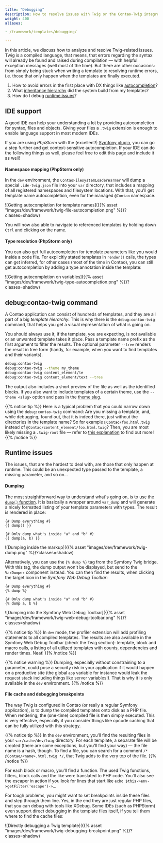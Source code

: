 ```yaml
---
title: "Debugging"
description: How to resolve issues with Twig or the Contao-Twig integration and to improve your workflow.
weight: 400
aliases:

- /framework/templates/debugging/

---
```


In this article, we discuss how to analyze and resolve Twig-related issues. Twig is a compiled language, that means,
that errors regarding the syntax will already be found and raised during compilation — with helpful exception messages
(well most of the time). But there are other occasions: from simply being stuck when writing a template to resolving
runtime errors, i.e. those that only happen when the templates are finally executed.

1) How to avoid errors in the first place with DX things like [autocompletion](#ide-support)?
2) What [inheritance hierarchy](#debug--contao-twig-command) did the system build from my templates?  
3) How do I debug [runtime issues](#runtime-issues)? 


## IDE support

A good IDE can help your understanding a lot by providing autocompletion for syntax, files and objects. Giving your
files a `.twig` extension is enough to enable language support in most modern IDEs.

If you are using *PhpStorm* with the (excellent!) [Symfony plugin][PhpStorm Symfony plugin], you can go a step further
and get context-sensitive autocompletion. If your IDE can do the following things as well, please feel free to edit this
page and include it as well!

#### Namespace mapping (PhpStorm only)

In the `dev` environment, the `ContaoFilesystemLoaderWarmer` will dump a special `.ide-twig.json` file into your `var`
directory, that includes a mapping of all registered namespaces and filesystem locations. With that, you'll get
template name autocompletion, even for the managed `@Contao` namespace.  

![Getting autocompletion for template names]({{% asset "images/dev/framework/twig-file-autocompletion.png" %}}?classes=shadow)

You will now also able to navigate to referenced templates by holding down `Ctrl` and clicking on the name. 

#### Type resolution (PhpStorm only)

You can also get full autocompletion for template parameters like you would inside a code file. For explicitly stated
templates in `render()` calls, the types can get inferred, for other cases (most of the time in Contao), you can still
get autocompletion by adding a type annotation inside the template:

![Getting autocompletion on variables]({{% asset "images/dev/framework/twig-type-autocompletion.png" %}}?classes=shadow)



## debug:contao-twig command

A Contao application can consist of hundreds of templates, and they are all part of a big *template hierarchy*. This is
why there is the `debug:contao-twig` command, that helps you get a visual representation of what is going on. 

You should always use it, if the template, you are expecting, is not available or an unwanted template takes it place.
Pass a template name prefix as the first argument to filter the results. The optional parameter `--tree` renders the
result in tree form (handy, for example, when you want to find templates and their variants).

```bash
debug:contao-twig
debug:contao-twig --theme my_theme
debug:contao-twig content_element/te
debug:contao-twig content_element/text --tree
```

The output also includes a short preview of the file as well as the identified blocks. If you also want to include
templates of a certain theme, use the `--theme <slug>` option and pass in the [theme slug](../architecture#themes).

{{% notice tip %}}
Here is a typical problem that you could narrow down using the `debug:contao-twig` command: Are you missing a template,
and, while debugging, found out, that it is indeed there, just without the directories in the template name? So for example
`@Contao/foo.html.twig` instead of `@Contao/content_element/foo.html.twig`? Then, you are most likely missing a
`.twig-root` file — refer to [this explanation](../architecture#twig-root) to find out more!
{{% /notice %}}


## Runtime issues

The issues, that are the hardest to deal with, are those that only happen at runtime. This could be an unexpected type
passed to the template, a missing parameter, and so on…

#### Dumping

The most straightforward way to understand what's going on, is to use the [`dump()` function][Twig Docs dump function].
It is basically a wrapper around `var_dump` and will generate a nicely formatted listing of your template parameters
with types. The result is rendered in place:
```twig
{# Dump everything #}
{{ dump() }}

{# Only dump what's inside "a" and "b" #}
{{ dump(a, b) }}
```
![Dumping inside the markup]({{% asset "images/dev/framework/twig-dump.png" %}}?classes=shadow)


Alternatively, you can use the `{% dump %}` tag from the Symfony Twig bridge. With this tag, the dump output won't be
displayed, but send to the `VarDumper` component instead. You can then find the results, when clicking the target icon
in the *Symfony Web Debug Toolbar*:
```twig
{# Dump everything #}
{% dump %}

{# Only dump what's inside "a" and "b" #}
{% dump a, b %}
```
![Dumping into the Symfony Web Debug Toolbar]({{% asset "images/dev/framework/twig-web-debug-toolbar.png" %}}?classes=shadow)

{{% notice tip %}}
In `dev` mode, the profiler extension will add profiling statements to all compiled templates. The results are also
available in the Symfony Web Debug Toolbar (check the Twig section): template, block and macro calls, a listing of all
utilized templates with counts, dependencies and render times. Neat!
{{% /notice %}}

{{% notice warning %}}
Dumping, especially without constraining to a parameter, could pose a security risk in your application if it would
happen on a productive site (the global `app` variable for instance would leak the request stack including things like
server variables!). That is why it is only available in the `dev` environment.
{{% /notice %}}

#### File cache and debugging breakpoints

The way Twig is configured in Contao (or really a regular Symfony application), is to dump the compiled templates onto
disk as a PHP file. When rendering, the (one-time) compiled file is then simply executed. This is very effective,
especially if you consider things like opcode caching that can be fully utilized with this strategy.

{{% notice tip %}}
In the `dev` environment, you'll find the resulting files in your `var/cache/dev/twig` directory. For each template, a
separate file will be created (there are some exceptions, but you'll find your way) — the file name is a hash, though.
To find a file, you can search for a comment `/* @Contao/<name>.html.twig */`, that Twig adds to the very top of the
file.
{{% /notice %}}

For each block or macro, you'll find a function. The used Twig functions, filters, block calls and the like were
translated to PHP code. You'll also see the escaper in action if you look for lines that start like
`echo $this->env->getFilter('escape')->…`. 

For tough problems, you might want to set breakpoints inside these files and step through them line. Yes, in the end 
they are just regular PHP files, that you can debug with tools like XDebug. Some IDEs (such as PHPStorm) even support
direct debugging in the template files itself, if you tell them where to find the cache files:

![Directly debugging a Twig template]({{% asset "images/dev/framework/twig-debugging-breakpoint.png" %}}?classes=shadow)

[PhpStorm Symfony plugin]: https://plugins.jetbrains.com/plugin/7219-symfony-support
[Twig Docs dump function]: https://twig.symfony.com/doc/3.x/functions/dump.html
[Twig Docs dump tag]: https://twig.symfony.com/doc/3.x/tags/dump.html
